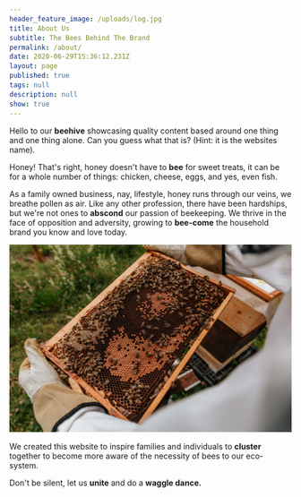 ```yaml
---
header_feature_image: /uploads/log.jpg
title: About Us
subtitle: The Bees Behind The Brand
permalink: /about/
date: 2020-06-29T15:36:12.231Z
layout: page
published: true
tags: null
description: null
show: true
---
```

Hello to our **beehive** showcasing quality content based around one thing and one thing alone. Can you guess what that is? (Hint: it is the websites name).

Honey! That's right, honey doesn't have to **bee** for sweet treats, it can be for a whole number of things: chicken, cheese, eggs, and yes, even fish. 

As a family owned business, nay, lifestyle, honey runs through our veins, we breathe pollen as air. Like any other profession, there have been hardships, but we're not ones to **abscond** our passion of beekeeping. We thrive in the face of opposition and adversity, growing to **bee-come** the household brand you know and love today.

![](../uploads/bianca-ackermann-1jjyxevi7vi-unsplash.jpg "Photo by Bianca Ackermann on Unsplash")

We created this website to inspire families and individuals to **cluster** together to become more aware of the necessity of bees to our eco-system. 

Don't be silent, let us **unite** and do a **waggle dance.**